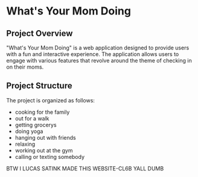 # What's Your Mom Doing

## Project Overview
"What's Your Mom Doing" is a web application designed to provide users with a fun and interactive experience. The application allows users to engage with various features that revolve around the theme of checking in on their moms.

## Project Structure
The project is organized as follows:
* cooking for the family
* out for a walk
* getting grocerys
* doing yoga
* hanging out with friends
* relaxing
* working out at the gym
* calling or texting somebody





BTW I LUCAS SATINK MADE THIS WEBSITE-CL6B
YALL DUMB


























  
